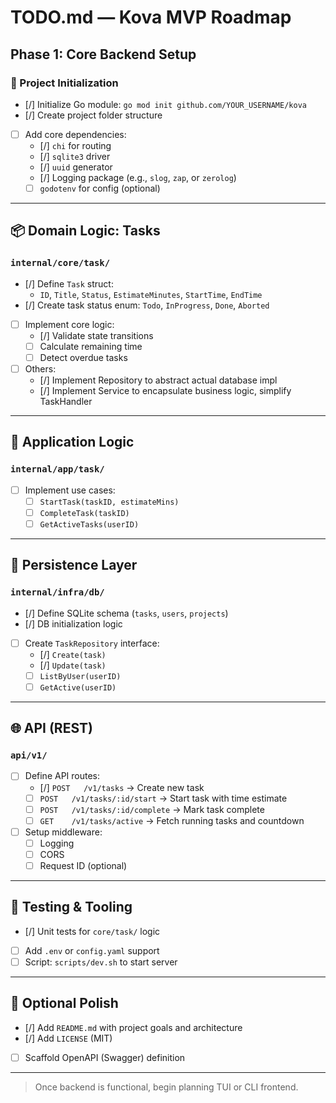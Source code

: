 # TODO.md — Kova MVP Roadmap

## Phase 1: Core Backend Setup

### 🔧 Project Initialization

- [/] Initialize Go module: `go mod init github.com/YOUR_USERNAME/kova`
- [/] Create project folder structure
- [ ] Add core dependencies:
  - [/] `chi` for routing
  - [/] `sqlite3` driver
  - [/] `uuid` generator
  - [/] Logging package (e.g., `slog`, `zap`, or `zerolog`)
  - [ ] `godotenv` for config (optional)

---

## 📦 Domain Logic: Tasks

### `internal/core/task/`

- [/] Define `Task` struct:
  - `ID`, `Title`, `Status`, `EstimateMinutes`, `StartTime`, `EndTime`
- [/] Create task status enum: `Todo`, `InProgress`, `Done`, `Aborted`
- [ ] Implement core logic:
  - [/] Validate state transitions
  - [ ] Calculate remaining time
  - [ ] Detect overdue tasks
- [ ] Others:
  - [/] Implement Repository to abstract actual database impl
  - [/] Implement Service to encapsulate business logic, simplify TaskHandler

---

## 🧠 Application Logic

### `internal/app/task/`

- [ ] Implement use cases:
  - [ ] `StartTask(taskID, estimateMins)`
  - [ ] `CompleteTask(taskID)`
  - [ ] `GetActiveTasks(userID)`

---

## 🧩 Persistence Layer

### `internal/infra/db/`

- [/] Define SQLite schema (`tasks`, `users`, `projects`)
- [/] DB initialization logic
- [ ] Create `TaskRepository` interface:
  - [/] `Create(task)`
  - [/] `Update(task)`
  - [ ] `ListByUser(userID)`
  - [ ] `GetActive(userID)`

---

## 🌐 API (REST)

### `api/v1/`

- [ ] Define API routes:
  - [/] `POST   /v1/tasks` → Create new task
  - [ ] `POST   /v1/tasks/:id/start` → Start task with time estimate
  - [ ] `POST   /v1/tasks/:id/complete` → Mark task complete
  - [ ] `GET    /v1/tasks/active` → Fetch running tasks and countdown
- [ ] Setup middleware:
  - [ ] Logging
  - [ ] CORS
  - [ ] Request ID (optional)

---

## 🧪 Testing & Tooling

- [/] Unit tests for `core/task/` logic
- [ ] Add `.env` or `config.yaml` support
- [ ] Script: `scripts/dev.sh` to start server

---

## 🌱 Optional Polish

- [/] Add `README.md` with project goals and architecture
- [/] Add `LICENSE` (MIT)
- [ ] Scaffold OpenAPI (Swagger) definition

---

> Once backend is functional, begin planning TUI or CLI frontend.
